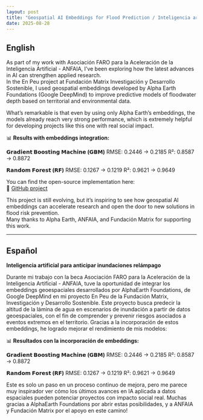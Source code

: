 ```yaml
---
layout: post
title: "Geospatial AI Embeddings for Flood Prediction / Inteligencia artificial para anticipar inundaciones relámpago"
date: 2025-08-28
---
```




## English



As part of my work with Asociación FARO para la Aceleración de la Inteligencia Artificial - ANFAIA, I’ve been exploring how the latest advances in AI can strengthen applied research.  
In the En Peu project at Fundación Matrix Investigación y Desarrollo Sostenible, I used geospatial embeddings developed by Alpha Earth Foundations (Google DeepMind) to improve predictive models of floodwater depth based on territorial and environmental data.



What’s remarkable is that even by using only Alpha Earth’s embeddings, the models already reach very strong performance, which is extremely helpful for developing projects like this one with real social impact.



📊 **Results with embeddings integration:**  

**𝗚𝗿𝗮𝗱𝗶𝗲𝗻𝘁 𝗕𝗼𝗼𝘀𝘁𝗶𝗻𝗴 𝗠𝗮𝗰𝗵𝗶𝗻𝗲 (𝗚𝗕𝗠)**
RMSE: 0.2446 → 0.2185
R²: 0.8587 → 0.8872



**𝗥𝗮𝗻𝗱𝗼𝗺 𝗙𝗼𝗿𝗲𝘀𝘁 (𝗥𝗙)**
RMSE: 0.1267 → 0.1219
R²: 0.9621 → 0.9649



You can find the open-source implementation here:  
🔗 [GitHub project](https://lnkd.in/d54jNUgU)



This project is still evolving, but it’s inspiring to see how geospatial AI embeddings can accelerate research and open the door to new solutions in flood risk prevention.  
Many thanks to Alpha Earth, ANFAIA, and Fundación Matrix for supporting this work.



---



## Español




**Inteligencia artificial para anticipar inundaciones relámpago**



Durante mi trabajo con la beca Asociación FARO para la Aceleración de la Inteligencia Artificial - ANFAIA, tuve la oportunidad de integrar los embeddings geoespaciales desarrollados por AlphaEarth Foundations, de Google DeepMind en mi proyecto En Peu de la Fundación Matrix, Investigación y Desarrollo Sostenible.
Este proyecto busca predecir la altitud de la lámina de agua en escenarios de inundación a partir de datos geoespaciales, con el fin de comprender y prevenir riesgos asociados a eventos extremos en el territorio.
Gracias a la incorporación de estos embeddings, he logrado mejorar el rendimiento de mis modelos:


📊 **Resultados con la incorporación de embeddings:** 


**𝗚𝗿𝗮𝗱𝗶𝗲𝗻𝘁 𝗕𝗼𝗼𝘀𝘁𝗶𝗻𝗴 𝗠𝗮𝗰𝗵𝗶𝗻𝗲 (𝗚𝗕𝗠)**
RMSE: 0.2446 → 0.2185
R²: 0.8587 → 0.8872



**𝗥𝗮𝗻𝗱𝗼𝗺 𝗙𝗼𝗿𝗲𝘀𝘁 (𝗥𝗙)**
RMSE: 0.1267 → 0.1219
R²: 0.9621 → 0.9649


Este es solo un paso en un proceso continuo de mejora, pero me parece muy inspirador ver cómo los últimos avances en IA aplicada a datos espaciales pueden potenciar proyectos con impacto social real.
Muchas gracias a AlphaEarth Foundations por abrir estas posibilidades, y a ANFAIA y Fundación Matrix por el apoyo en este camino! 
